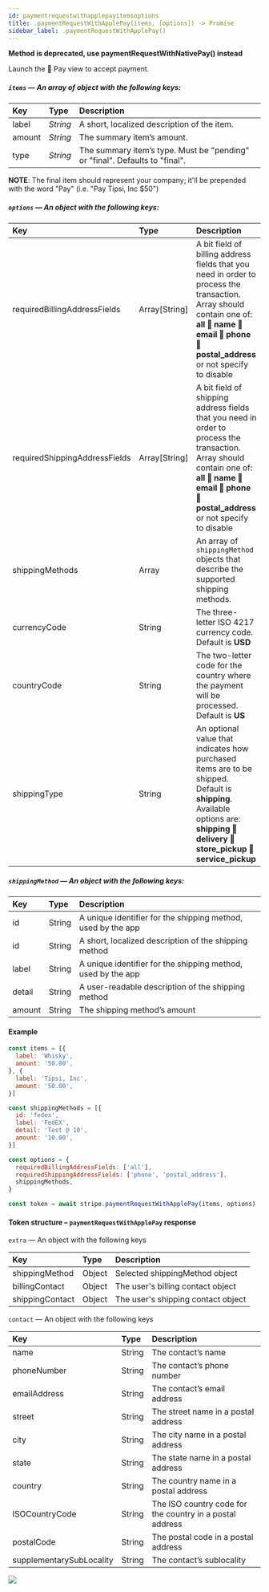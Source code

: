 ```yaml
---
id: paymentrequestwithapplepayitemsoptions
title: .paymentRequestWithApplePay(items, [options]) -> Promise
sidebar_label: .paymentRequestWithApplePay()
---
```


__Method is deprecated, use paymentRequestWithNativePay() instead__

Launch the  Pay view to accept payment.

##### `items` — An array of object with the following keys:

| Key | Type | Description |
| :--- | :--- | :--- |
| label | _String_ | A short, localized description of the item. |
| amount | _String_ | The summary item’s amount. |
| type | _String_ | The summary item’s type. Must be "pending" or "final". Defaults to "final". |

**NOTE**: The final item should represent your company; it'll be prepended with the word "Pay" (i.e. "Pay Tipsi, Inc $50")

##### `options` — An object with the following keys:

| Key | Type | Description |
| :--- | :--- | :--- |
| requiredBillingAddressFields | Array[String] | A bit field of billing address fields that you need in order to process the transaction. Array should contain one of: **all ‖ name ‖ email ‖ phone ‖ postal_address** or not specify to disable |
| requiredShippingAddressFields | Array[String] | A bit field of shipping address fields that you need in order to process the transaction. Array should contain one of: **all ‖ name ‖ email ‖ phone ‖ postal_address** or not specify to disable |
| shippingMethods | Array | An array of `shippingMethod` objects that describe the supported shipping methods. |
| currencyCode | String | The three-letter ISO 4217 currency code. Default is **USD** |
| countryCode | String | The two-letter code for the country where the payment will be processed. Default is **US** |
| shippingType | String | An optional value that indicates how purchased items are to be shipped. Default is **shipping**. Available options are: **shipping ‖ delivery ‖ store_pickup ‖ service_pickup** |

##### `shippingMethod` — An object with the following keys:

| Key | Type | Description |
| :--- | :--- | :--- |
| id | String | A unique identifier for the shipping method, used by the app |
| id | String | A short, localized description of the shipping method |
| label | String | A unique identifier for the shipping method, used by the app |
| detail | String | A user-readable description of the shipping method |
| amount | String | The shipping method’s amount |

#### Example

```js
const items = [{
  label: 'Whisky',
  amount: '50.00',
}, {
  label: 'Tipsi, Inc',
  amount: '50.00',
}]

const shippingMethods = [{
  id: 'fedex',
  label: 'FedEX',
  detail: 'Test @ 10',
  amount: '10.00',
}]

const options = {
  requiredBillingAddressFields: ['all'],
  requiredShippingAddressFields: ['phone', 'postal_address'],
  shippingMethods,
}

const token = await stripe.paymentRequestWithApplePay(items, options)
```

#### Token structure – `paymentRequestWithApplePay` response

`extra` — An object with the following keys

| Key | Type | Description |
| :--- | :--- | :--- |
| shippingMethod | Object | Selected shippingMethod object |
| billingContact | Object | The user's billing contact object |
| shippingContact | Object | The user's shipping contact object |

`contact` — An object with the following keys

| Key | Type | Description |
| :--- | :--- | :--- |
| name | String | The contact’s name |
| phoneNumber | String | The contact’s phone number |
| emailAddress | String | The contact’s email address |
| street | String | The street name in a postal address |
| city | String | The city name in a postal address |
| state | String | The state name in a postal address |
| country | String | The country name in a postal address |
| ISOCountryCode | String | The ISO country code for the country in a postal address |
| postalCode | String | The postal code in a postal address |
| supplementarySubLocality | String | The contact’s sublocality |

![](https://cloud.githubusercontent.com/assets/1177226/20272773/008e5994-aaa0-11e6-8c24-b4bedf245741.gif)
